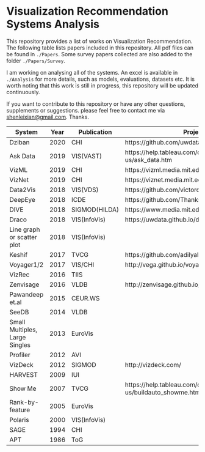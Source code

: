 # Visualization Recommendation Systems Analysis

This repository provides a list of works on Visualization Recommendation. The following table lists papers included in this repository. All pdf files can be found in `./Papers`. Some survey papers collected are also added to the folder `./Papers/Survey`.

I am working on analysing all of the systems. An excel is available in `./Analysis` for more details, such as models, evaluations, datasets etc. It is worth noting that this work is still in progress, this repository will be updated continuously.

If you want to contribute to this repository or have any other questions, supplements or suggestions. please feel free to contact me via shenleixian@gmail.com. Thanks.


| System                         | Year | Publication     | Project Url                                                                  |
|--------------------------------|------|-----------------|------------------------------------------------------------------------------|
| Dziban                         | 2020 | CHI             | https://github\.com/uwdata/dziban                                            |
| Ask Data                       | 2019 | VIS\(VAST\)     | https://help\.tableau\.com/current/server/en\-us/ask\_data\.htm              |
| VizML                          | 2019 | CHI             | https://vizml\.media\.mit\.edu/                                              |
| VizNet                         | 2019 | CHI             | https://viznet\.media\.mit\.edu/                                             |
| Data2Vis                       | 2018 | VIS\(VDS\)      | https://github\.com/victordibia/data2vis                                     |
| DeepEye                        | 2018 | ICDE            | https://github\.com/Thanksyy/DeepEye\-APIs                                   |
| DIVE                           | 2018 | SIGMOD\(HILDA\) | https://www\.media\.mit\.edu/projects/dive/overview/                         |
| Draco                          | 2018 | VIS\(InfoVis\)  | https://uwdata\.github\.io/draco/                                            |
| Line graph or scatter plot     | 2018 | VIS\(InfoVis\)  |                                                                              |
| Keshif                         | 2017 | TVCG            | https://github\.com/adilyalcin/keshif                                        |
| Voyager1/2                     | 2017 | VIS/CHI         | http://vega\.github\.io/voyager/                                             |
| VizRec                         | 2016 | TIIS            |                                                                              |
| Zenvisage                      | 2016 | VLDB            | http://zenvisage\.github\.io/                                                |
| Pawandeep et\.al               | 2015 | CEUR\.WS        |                                                                              |
| SeeDB                          | 2014 | VLDB            |                                                                              |
| Small Multiples, Large Singles | 2013 | EuroVis         |                                                                              |
| Profiler                       | 2012 | AVI             |                                                                              |
| VizDeck                        | 2012 | SIGMOD          | http://vizdeck\.com/                                                         |
| HARVEST                        | 2009 | IUI             |                                                                              |
| Show Me                        | 2007 | TVCG            | https://help\.tableau\.com/current/pro/desktop/en\-us/buildauto\_showme\.htm |
| Rank\-by\-feature              | 2005 | EuroVis         |                                                                              |
| Polaris                        | 2000 | VIS\(InfoVis\)  |                                                                              |
| SAGE                           | 1994 | CHI             |                                                                              |
| APT                            | 1986 | ToG             |                                                                              |

